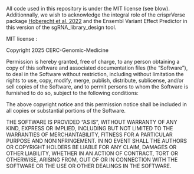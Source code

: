All code used in this repository is under the MIT license (see blow). Additionnally, we wish to acknowledge the integral role of the crisprVerse package [Hoberecht et al. 2022](https://www.nature.com/articles/s41467-022-34320-7) and the Ensembl Variant Effect Predictor in this version of the sgRNA_library_design tool.


MIT license : 

Copyright 2025 CERC-Genomic-Medicine

Permission is hereby granted, free of charge, to any person obtaining a copy of this software and associated documentation files (the “Software”), to deal in the Software without restriction, including without limitation the rights to use, copy, modify, merge, publish, distribute, sublicense, and/or sell copies of the Software, and to permit persons to whom the Software is furnished to do so, subject to the following conditions:

The above copyright notice and this permission notice shall be included in all copies or substantial portions of the Software.

THE SOFTWARE IS PROVIDED “AS IS”, WITHOUT WARRANTY OF ANY KIND, EXPRESS OR IMPLIED, INCLUDING BUT NOT LIMITED TO THE WARRANTIES OF MERCHANTABILITY, FITNESS FOR A PARTICULAR PURPOSE AND NONINFRINGEMENT. IN NO EVENT SHALL THE AUTHORS OR COPYRIGHT HOLDERS BE LIABLE FOR ANY CLAIM, DAMAGES OR OTHER LIABILITY, WHETHER IN AN ACTION OF CONTRACT, TORT OR OTHERWISE, ARISING FROM, OUT OF OR IN CONNECTION WITH THE SOFTWARE OR THE USE OR OTHER DEALINGS IN THE SOFTWARE.
